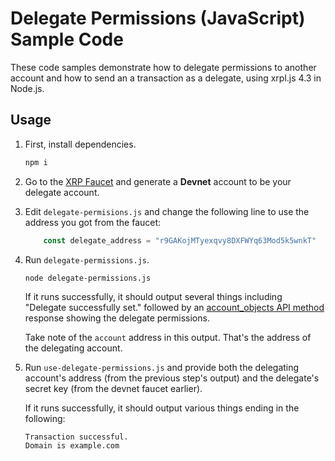 # Delegate Permissions (JavaScript) Sample Code

These code samples demonstrate how to delegate permissions to another account and how to send an a transaction as a delegate, using xrpl.js 4.3 in Node.js.

## Usage

1. First, install dependencies.

    ```sh
    npm i
    ```

2. Go to the [XRP Faucet](https://xrpl.org/resources/dev-tools/xrp-faucets) and generate a **Devnet** account to be your delegate account.

3. Edit `delegate-permisions.js` and change the following line to use the address you got from the faucet:

    ```js
        const delegate_address = "r9GAKojMTyexqvy8DXFWYq63Mod5k5wnkT"
    ```

4. Run `delegate-permissions.js`.

    ```sh
    node delegate-permissions.js
    ```

    If it runs successfully, it should output several things including "Delegate successfully set." followed by an [account_objects API method](https://xrpl.org/docs/references/http-websocket-apis/public-api-methods/account-methods/account_objects) response showing the delegate permissions.

    Take note of the `account` address in this output. That's the address of the delegating account.

5. Run `use-delegate-permissions.js` and provide both the delegating account's address (from the previous step's output) and the delegate's secret key (from the devnet faucet earlier).

    If it runs successfully, it should output various things ending in the following:
    
    ```text
    Transaction successful.
    Domain is example.com
    ```
